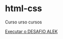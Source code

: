 # html-css
 
Curso urso cursos

<a href="https://brunodemartini.github.io/html-css/desafios/d010-aulas/">Executar o DESAFIO ALEK</a>
